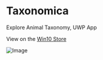 # Taxonomica
Explore Animal Taxonomy, UWP App

View on the [Win10 Store](https://www.microsoft.com/en-us/p/taxonomica/9n4smtcxrm5w?activetab=pivot:overviewtab)

![Image](https://raw.githubusercontent.com/roveldman/Taxonomica/master/Screenshots/screen1.jpg)
